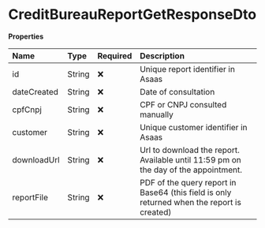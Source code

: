 # CreditBureauReportGetResponseDto

**Properties**

| Name        | Type   | Required | Description                                                                                |
| :---------- | :----- | :------- | :----------------------------------------------------------------------------------------- |
| id          | String | ❌       | Unique report identifier in Asaas                                                          |
| dateCreated | String | ❌       | Date of consultation                                                                       |
| cpfCnpj     | String | ❌       | CPF or CNPJ consulted manually                                                             |
| customer    | String | ❌       | Unique customer identifier in Asaas                                                        |
| downloadUrl | String | ❌       | Url to download the report. Available until 11:59 pm on the day of the appointment.        |
| reportFile  | String | ❌       | PDF of the query report in Base64 (this field is only returned when the report is created) |

<!-- This file was generated by liblab | https://liblab.com/ -->
